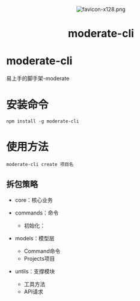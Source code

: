 <p align="center">
 <img src="http://rfofjmzpu.hn-bkt.clouddn.com/img/202208180827559.png" alt="favicon-x128.png" border="0" />
</p>
<h1 align="center">moderate-cli</h1>

# moderate-cli
易上手的脚手架-moderate

# 安装命令
```shell
npm install -g moderate-cli
```

# 使用方法
```shell
moderate-cli create 项目名
```

## 拆包策略
- core：核心业务

- commands：命令
    - 初始化：

- models：模型层
    - Command命令
    - Projects项目

- untils：支撑模块
    - 工具方法
    - API请求

